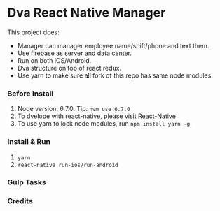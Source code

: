 # Dva React Native Manager

This project does:

- Manager can manager employee name/shift/phone and text them.
- Use firebase as server and data center.
- Run on both iOS/Android.
- Dva structure on top of react redux.
- Use yarn to make sure all fork of this repo has same node modules.

### Before Install

1. Node version, 6.7.0. Tip: `nvm use 6.7.0` 
1. To dvelope with react-native, please visit [React-Native](https://facebook.github.io/react-native/docs/getting-started.html#content) 
2. To use yarn to lock node modules, run `npm install yarn -g`

### Install & Run

1. `yarn`
2. `react-native run-ios/run-android`

### Gulp Tasks


### Credits
